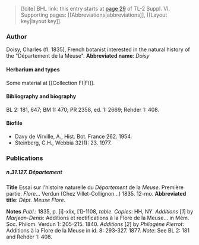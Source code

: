 > [!cite] BHL link: this entry starts at [page 29](https://www.biodiversitylibrary.org/page/33260017) of TL-2 Suppl. VI.
> Supporting pages: [[Abbreviations|abbreviations]], [[Layout key|layout key]].

### Author

Doisy, Charles (fl. 1835), French botanist interested in the natural history of the "Département de la Meuse". 
**Abbreviated name**: *Doisy*

#### Herbarium and types

Some material at [[Collection FI|FI]].

#### Bibliography and biography

BL 2: 181, 647; BM 1: 470; PR 2358, ed. 1: 2669; Rehder 1: 408.

#### Biofile

- Davy de Virville, A., Hist. Bot. France 262. 1954.
- Steinberg, C.H., Webbia 32(1): 23. 1977.

### Publications

##### n.31.127. Département

**Title**
Essai sur l'histoire naturelle du *Département* de la *Meuse*. Première partie. *Flore*... Verdun (Chez Villet-Collignon...) 1835. 12-mo.
**Abbreviated title**: *Dépt. Meuse Flore*.

**Notes**
*Publ*.: 1835, p. \[i\]-xlix, \[1\]-1108, *table*. *Copies*: HH, NY.
*Additions* \[*1*\] by *Marjean-Denis*: Additions et rectifications à la Flore de la Meuse... in Mém. Soc. Philom. Verdun 1: 205-215. 1840.
*Additions* \[*2*\] by *Philogène Pierrot*: Additions à la Flore de la Meuse in id. 8: 293-327. 1877.
*Note*: See BL 2: 181 and Rehder 1: 408.

